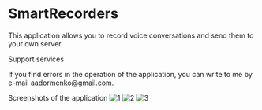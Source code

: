 # SmartRecorders
This application allows you to record voice conversations and send them to your own server.

Support services

If you find errors in the operation of the application, you can write to me by e-mail aadormenko@gmail.com.

Screenshots of the application
![1](https://github.com/AlexLocator/SmartRecorders/assets/1455064/7772ecb8-8cb5-42bb-ad33-b697bc60fb5e)
![2](https://github.com/AlexLocator/SmartRecorders/assets/1455064/58a0e370-7d91-4b41-a811-74cd8768b826)
![3](https://github.com/AlexLocator/SmartRecorders/assets/1455064/77762994-3044-4e4b-9ea3-e6f3ce7cb684)
